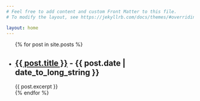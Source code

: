 ```yaml
---
# Feel free to add content and custom Front Matter to this file.
# To modify the layout, see https://jekyllrb.com/docs/themes/#overriding-theme-defaults

layout: home
---
```

<ul>
  {% for post in site.posts %}
    <li>
      <h2><a href="{{ post.url }}">{{ post.title }}</a> - <time datetime="{{ post.date | date: "%Y-%m-%d" }}">{{ post.date | date_to_long_string }}</time></h2>
      {{ post.excerpt }}
    </li>
  {% endfor %}
</ul>
